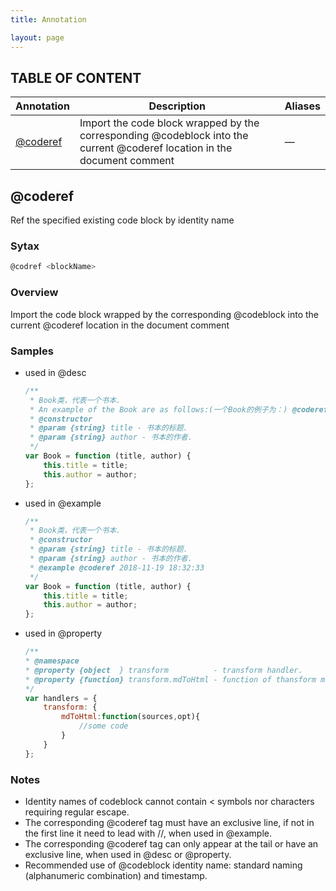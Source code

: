 ```yaml
---
title: Annotation

layout: page
---
```

## TABLE OF CONTENT

| Annotation | Description | Aliases |
| --- | --- | --- |
| [@coderef](#coderef) | Import the code block wrapped by the corresponding @codeblock into the current @coderef location in the document comment | — |


## @coderef

Ref the specified existing code block by identity name

### Sytax
```bash
@codref <blockName>
```

### Overview
Import the code block wrapped by the corresponding @codeblock into the current @coderef location in the document comment

### Samples
- used in @desc
    ```js
    /**
     * Book类，代表一个书本.
     * An example of the Book are as follows:(一个Book的例子为：) @coderef 2018-11-19 18:32:33
     * @constructor
     * @param {string} title - 书本的标题.
     * @param {string} author - 书本的作者.
     */
    var Book = function (title, author) {
        this.title = title;
        this.author = author;
    };
    ```
- used in @example
    ```js
    /**
     * Book类，代表一个书本.
     * @constructor
     * @param {string} title - 书本的标题.
     * @param {string} author - 书本的作者.
     * @example @coderef 2018-11-19 18:32:33
     */
    var Book = function (title, author) {
        this.title = title;
        this.author = author;
    };
    ```
- used in @property
    ```js
    /**
    * @namespace
    * @property {object  } transform          - transform handler.
    * @property {function} transform.mdToHtml - function of thansform md file to html. @coderef mdtohtml_example
    */
    var handlers = {
        transform: {
            mdToHtml:function(sources,opt){
                //some code
            }
        }
    };
    ```
### Notes
- Identity names of codeblock cannot contain < symbols nor characters requiring regular escape.
- The corresponding @coderef tag must have an exclusive line, if not in the first line it need to lead with //, when used in @example.
- The corresponding @coderef tag can only appear at the tail or have an exclusive line, when used in @desc or @property.
- Recommended use of @codeblock identity name: standard naming (alphanumeric combination) and timestamp.

